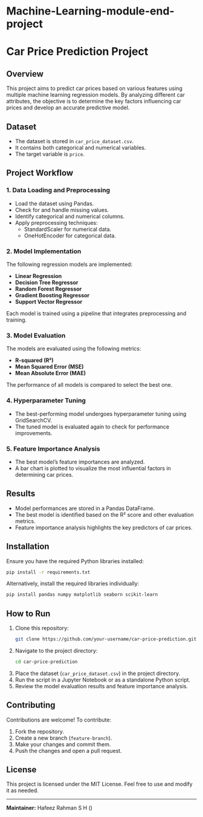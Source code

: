 # Machine-Learning-module-end-project
# Car Price Prediction Project

## Overview
This project aims to predict car prices based on various features using multiple machine learning regression models. By analyzing different car attributes, the objective is to determine the key factors influencing car prices and develop an accurate predictive model.

## Dataset
- The dataset is stored in `car_price_dataset.csv`.
- It contains both categorical and numerical variables.
- The target variable is `price`.

## Project Workflow

### 1. Data Loading and Preprocessing
- Load the dataset using Pandas.
- Check for and handle missing values.
- Identify categorical and numerical columns.
- Apply preprocessing techniques:
  - StandardScaler for numerical data.
  - OneHotEncoder for categorical data.

### 2. Model Implementation
The following regression models are implemented:
- **Linear Regression**
- **Decision Tree Regressor**
- **Random Forest Regressor**
- **Gradient Boosting Regressor**
- **Support Vector Regressor**

Each model is trained using a pipeline that integrates preprocessing and training.

### 3. Model Evaluation
The models are evaluated using the following metrics:
- **R-squared (R²)**
- **Mean Squared Error (MSE)**
- **Mean Absolute Error (MAE)**

The performance of all models is compared to select the best one.

### 4. Hyperparameter Tuning
- The best-performing model undergoes hyperparameter tuning using GridSearchCV.
- The tuned model is evaluated again to check for performance improvements.

### 5. Feature Importance Analysis
- The best model’s feature importances are analyzed.
- A bar chart is plotted to visualize the most influential factors in determining car prices.

## Results
- Model performances are stored in a Pandas DataFrame.
- The best model is identified based on the R² score and other evaluation metrics.
- Feature importance analysis highlights the key predictors of car prices.

## Installation
Ensure you have the required Python libraries installed:
```bash
pip install -r requirements.txt
```
Alternatively, install the required libraries individually:
```bash
pip install pandas numpy matplotlib seaborn scikit-learn
```

## How to Run
1. Clone this repository:
   ```bash
   git clone https://github.com/your-username/car-price-prediction.git
   ```
2. Navigate to the project directory:
   ```bash
   cd car-price-prediction
   ```
3. Place the dataset (`car_price_dataset.csv`) in the project directory.
4. Run the script in a Jupyter Notebook or as a standalone Python script.
5. Review the model evaluation results and feature importance analysis.

## Contributing
Contributions are welcome! To contribute:
1. Fork the repository.
2. Create a new branch (`feature-branch`).
3. Make your changes and commit them.
4. Push the changes and open a pull request.

## License
This project is licensed under the MIT License. Feel free to use and modify it as needed.

---
**Maintainer:** Hafeez Rahman S H ()


